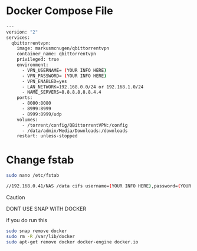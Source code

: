 # Docker Compose File

```bash
---
version: "2"
services:
  qbittorrentvpn:
    image: markusmcnugen/qbittorrentvpn
    container_name: qbittorrentvpn
    privileged: true   
    environment:
      - VPN_USERNAME= (YOUR INFO HERE)
      - VPN_PASSWORD= (YOUR INFO HERE)
      - VPN_ENABLED=yes
      - LAN_NETWORK=192.168.0.0/24 or 192.168.1.0/24
      - NAME_SERVERS=8.8.8.8,8.8.4.4
    ports:
      - 8080:8080
      - 8999:8999
      - 8999:8999/udp
    volumes:
      - /torrent/config/QBittorrentVPN:/config
      - /data/admin/Media/Downloads:/downloads
    restart: unless-stopped
```

# Change fstab

```bash
sudo nano /etc/fstab
```
```bash
//192.168.0.41/NAS /data cifs username=(YOUR INFO HERE),password=(YOUR INFO HERE) 0 0
```

>[!CAUTION]
>DONT USE SNAP WITH DOCKER

if you do run this

```bash
sudo snap remove docker
sudo rm -R /var/lib/docker
sudo apt-get remove docker docker-engine docker.io
```